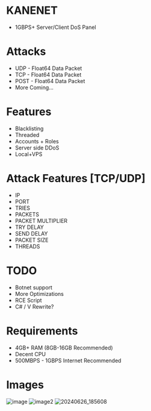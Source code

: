 # KANENET
- 1GBPS+ Server/Client DoS Panel

# Attacks
- UDP - Float64 Data Packet
- TCP - Float64 Data Packet
- POST - Float64 Data Packet
- More Coming...

# Features
- Blacklisting
- Threaded
- Accounts + Roles
- Server side DDoS
- Local+VPS

# Attack Features [TCP/UDP]
- IP
- PORT
- TRIES
- PACKETS
- PACKET MULTIPLIER
- TRY DELAY
- SEND DELAY
- PACKET SIZE
- THREADS

# TODO
- Botnet support
- More Optimizations
- RCE Script
- C# / V Rewrite?

# Requirements
- 4GB+ RAM (8GB-16GB Recommended)
- Decent CPU
- 500MBPS - 1GBPS Internet Recommended

# Images
![image](https://github.com/NextrixVFX/KANENET/assets/110208771/e289bc57-a172-444d-8c86-356c33c1b1c8)
![image2](https://github.com/NextrixVFX/KANENET/assets/110208771/e2e395ba-22da-4969-9e08-4907f9dd8303)
![20240626_185608](https://github.com/NextrixVFX/KANENET/assets/110208771/ba4ea606-cb0c-4ee3-b610-b7a10cffdcd4)
